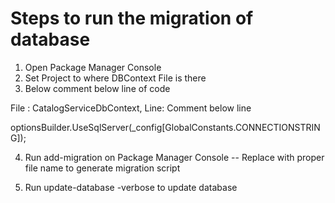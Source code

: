 # Steps to run the migration of database

1. Open Package Manager Console
2. Set Project to where DBContext File is there
3. Below comment below line of code 

File : CatalogServiceDbContext, 
Line: Comment below line

optionsBuilder.UseSqlServer(_config[GlobalConstants.CONNECTIONSTRING]);

4. Run add-migration <filename> on Package Manager Console
-- Replace <filename>  with proper file name to generate migration script

5. Run update-database -verbose to update database


